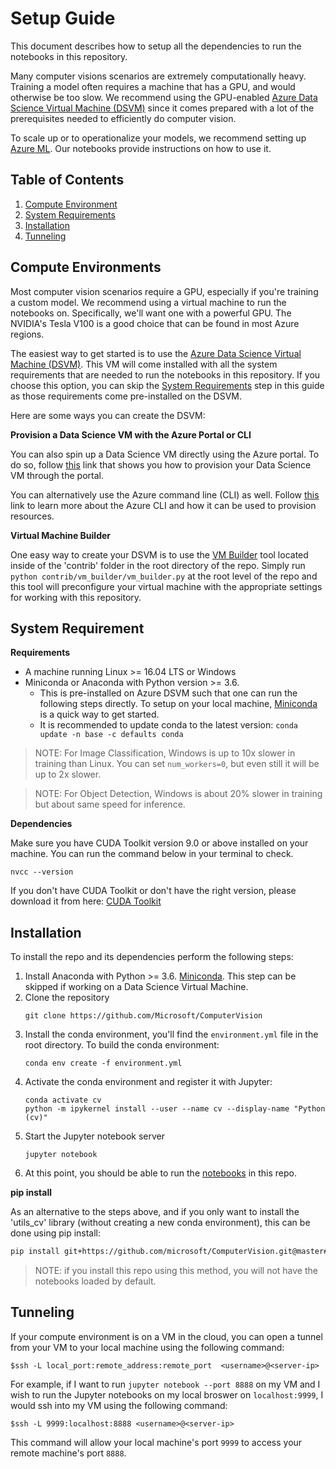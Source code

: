 # Setup Guide

This document describes how to setup all the dependencies to run the notebooks
in this repository.

Many computer visions scenarios are extremely computationally heavy. Training a
model often requires a machine that has a GPU, and would otherwise be too slow.
We recommend using the GPU-enabled [Azure Data Science Virtual Machine (DSVM)](https://azure.microsoft.com/en-us/services/virtual-machines/data-science-virtual-machines/) since it comes prepared with a lot of the prerequisites needed to efficiently do computer vision.

To scale up or to operationalize your models, we recommend setting up [Azure
ML](https://docs.microsoft.com/en-us/azure/machine-learning/). Our notebooks
provide instructions on how to use it.


## Table of Contents

1. [Compute Environment](#compute-environments)
1. [System Requirements](#system-requirements)
1. [Installation](#installation)
1. [Tunneling](#tunneling)

## Compute Environments

Most computer vision scenarios require a GPU, especially if you're training a
custom model. We recommend using a virtual machine to run the notebooks on.
Specifically, we'll want one with a powerful GPU. The NVIDIA's Tesla V100 is a
good choice that can be found in most Azure regions.

The easiest way to get started is to use the [Azure Data Science Virtual Machine (DSVM)](https://azure.microsoft.com/en-us/services/virtual-machines/data-science-virtual-machines/). This VM will come installed with all the system requirements that are needed to run the notebooks in this repository. If you choose this option, you can skip the [System Requirements](#system-requirements) step in this guide as those requirements come pre-installed on the DSVM.

Here are some ways you can create the DSVM:

__Provision a Data Science VM with the Azure Portal or CLI__

You can also spin up a Data Science VM directly using the Azure portal. To do so, follow
[this](https://docs.microsoft.com/en-us/azure/machine-learning/data-science-virtual-machine/dsvm-ubuntu-intro)
link that shows you how to provision your Data Science VM through the portal.

You can alternatively use the Azure command line (CLI) as well. Follow
[this](https://docs.microsoft.com/en-us/cli/azure/azure-cli-vm-tutorial?view=azure-cli-latest)
link to learn more about the Azure CLI and how it can be used to provision
resources.

__Virtual Machine Builder__

One easy way to create your DSVM is to use the [VM Builder](contrib/vm_builder) tool located inside of the 'contrib' folder in the root directory of the repo. Simply run `python contrib/vm_builder/vm_builder.py` at the root level of the repo and this tool will preconfigure your virtual machine with the appropriate settings for working with this repository.

## System Requirement

__Requirements__

* A machine running Linux >= 16.04 LTS or Windows
* Miniconda or Anaconda with Python version >= 3.6.
    * This is pre-installed on Azure DSVM such that one can run the following steps directly. To setup on your local machine, [Miniconda](https://docs.conda.io/en/latest/miniconda.html) is a quick way to get started.
    * It is recommended to update conda to the latest version: `conda update -n base -c defaults conda`

> NOTE: For Image Classification, Windows is up to 10x slower in training than Linux. You can set `num_workers=0`, but even still it will be up to 2x slower.

> NOTE: For Object Detection, Windows is about 20% slower in training but about same speed for inference.

__Dependencies__

Make sure you have CUDA Toolkit version 9.0 or above installed on your machine. You can run the command below in your terminal to check.

```
nvcc --version
```

If you don't have CUDA Toolkit or don't have the right version, please download it from here: [CUDA Toolkit](https://developer.nvidia.com/cuda-toolkit)

## Installation
To install the repo and its dependencies perform the following steps:

1. Install Anaconda with Python >= 3.6. [Miniconda](https://conda.io/miniconda.html). This step can be skipped if working on a Data Science Virtual Machine.
1. Clone the repository
    ```
    git clone https://github.com/Microsoft/ComputerVision
    ```
1. Install the conda environment, you'll find the `environment.yml` file in the root directory. To build the conda environment:
    ```
    conda env create -f environment.yml
    ```
1. Activate the conda environment and register it with Jupyter:
    ```
    conda activate cv
    python -m ipykernel install --user --name cv --display-name "Python (cv)"
    ```
1. Start the Jupyter notebook server
    ```
    jupyter notebook
    ```
1. At this point, you should be able to run the [notebooks](#scenarios) in this repo. 

__pip install__

As an alternative to the steps above, and if you only want to install
the 'utils_cv' library (without creating a new conda environment),
this can be done using pip install:

```bash
pip install git+https://github.com/microsoft/ComputerVision.git@master#egg=utils_cv
```

> NOTE: if you install this repo using this method, you will not have the notebooks loaded by default.

## Tunneling

If your compute environment is on a VM in the cloud, you can open a tunnel from your VM to your local machine using the following command:
```
$ssh -L local_port:remote_address:remote_port  <username>@<server-ip>
```

For example, if I want to run `jupyter notebook --port 8888` on my VM and I
wish to run the Jupyter notebooks on my local broswer on `localhost:9999`, I
would ssh into my VM using the following command:

```
$ssh -L 9999:localhost:8888 <username>@<server-ip>
```

This command will allow your local machine's port `9999` to access your remote
machine's port `8888`.
